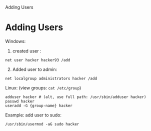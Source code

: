Adding Users


# Adding Users

Windows:
1. created user :
```
net user hacker hacker93 /add
```
2. Added user to admin:
```
net localgroup administrators hacker /add
```


Linux: (view groups: `cat /etc/group`)
```
adduser hacker # (alt, use full path: /usr/sbin/adduser hacker)
passwd hacker
useradd -G {group-name} hacker
```
Example: add user to sudo:
```
/usr/sbin/usermod -aG sudo hacker
```